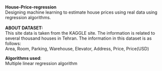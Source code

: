 **House-Price-regression**<br>
Designing machine learning to estimate house prices using real data using regression algorithms.<br>
<br>
**ABOUT DATASET:**<br>
This site data is taken from the KAGGLE site. The information is related to several thousand houses in Tehran.
The information in this dataset is as follows:<br>
Area, Room, Parking,	Warehouse,	Elevator,	Address,	Price,	Price(USD)<br>

**Algorithms used**:<br>
Multiple linear regression algorithm<br>
